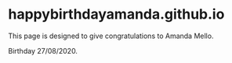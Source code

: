 # happybirthdayamanda.github.io

This page is designed to give congratulations to Amanda Mello.

Birthday 27/08/2020.

